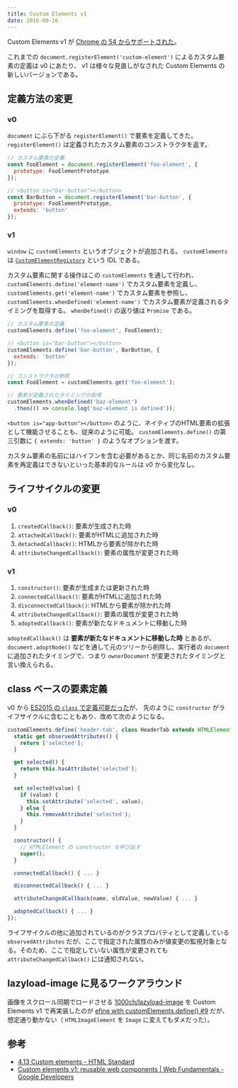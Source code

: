 ```yaml
---
title: Custom Elements v1
date: 2016-09-16
---
```


Custom Elements v1 が [Chrome の 54 からサポートされた](https://www.chromestatus.com/features/4696261944934400)。

これまでの `document.registerElement('custom-element')` によるカスタム要素の定義は v0 にあたり、 v1 は様々な見直しがなされた Custom Elements の新しいバージョンである。

## 定義方法の変更

### v0

`document` にぶら下がる `registerElement()` で要素を定義してきた。 `registerElement()` は定義されたカスタム要素のコンストラクタを返す。

```javascript
// カスタム要素の定義
const FooElement = document.registerElement('foo-element', {
  prototype: FooElementPrototype
});

// <button is="bar-button"></button>
const BarButton = document.registerElement('bar-button', {
  prototype: FooElementPrototype,
  extends: 'button'
});
```

### v1

`window` に `customElements` というオブジェクトが追加される。 `customElements` は [`CustomElementRegistory`](https://www.w3.org/TR/custom-elements/#dom-customelementregistry) という IDL である。

カスタム要素に関する操作はこの `customElements` を通して行われ、`customElements.define('element-name')` でカスタム要素を定義し、 `customElements.get('element-name')` でカスタム要素を参照し、 `customElements.whenDefined('element-name')` でカスタム要素が定義されるタイミングを取得する。 `whenDefined()` の返り値は `Promise` である。

```javascript
// カスタム要素の定義
customElements.define('foo-element', FooElement);

// <button is="bar-button"></button>
customElements.define('bar-button', BarButton, {
  extends: 'button'
});

// コンストラクタの参照
const FooElement = customElements.get('foo-element');

// 要素が定義されたタイミングの取得
customElements.whenDefined('baz-element')
  .then(() => console.log('baz-element is defined'));
```

`<button is="app-button"></button>` のように、ネイティブのHTML要素の拡張として機能させることも、従来のように可能。 `customElements.define()` の第三引数に `{ extends: 'button' }` のようなオプションを渡す。

カスタム要素の名前にはハイフンを含む必要があるとか、同じ名前のカスタム要素を再定義はできないといった基本的なルールは v0 から変化なし。

## ライフサイクルの変更

### v0

1. `createdCallback()`: 要素が生成された時
2. `attachedCallback()`: 要素がHTMLに追加された時
3. `detachedCallback()`: HTMLから要素が除かれた時
4. `attributeChangedCallback()`: 要素の属性が変更された時

### v1

1. `constructor()`: 要素が生成または更新された時
2. `connectedCallback()`: 要素がHTMLに追加された時
3. `disconnectedCallback()`: HTMLから要素が除かれた時
4. `attributeChangedCallback()`: 要素の属性が変更された時
5. `adoptedCallback()`: 要素が新たなドキュメントに移動した時

`adoptedCallback()` は **要素が新たなドキュメントに移動した時** とあるが、 `document.adoptNode()` などを通して元のツリーから削除し、実行者の `document` に追加されたタイミングで、つまり `ownerDocument` が変更されたタイミングと言い換えられる。

## class ベースの要素定義

v0 から [ES2015 の `class` で定義可能だった](/posts/2016/web-components-es2015-class/)が、 先のように `constructor` がライフサイクルに含むこともあり、改めて次のようになる。

```javascript
customElements.define('header-tab', class HeaderTab extends HTMLElement {
  static get observedAttributes() {
    return ['selected'];
  }

  get selected() {
    return this.hasAttribute('selected');
  }

  set selected(value) {
    if (value) {
      this.setAttribute('selected', value);
    } else {
      this.removeAttribute('selected');
    }
  }

  constructor() {
    // HTMLElement の constructor を呼び出す
    super();
  }

  connectedCallback() { ... }

  disconnectedCallback() { ... }

  attributeChangedCallback(name, oldValue, newValue) { ... }

  adoptedCallback() { ... }
});
```

ライフサイクルの他に追加されているのがクラスプロパティとして定義している `observedAttributes` だが、ここで指定された属性のみが値変更の監視対象となる。そのため、ここで指定していない属性が変更されても `attributeChangedCallback()` には通知されない。

## lazyload-image に見るワークアラウンド

画像をスクロール同期でロードさせる [1000ch/lazyload-image](https://github.com/1000ch/lazyload-image) を Custom Elements v1 で再実装したのが [efine with customElements.define() #9](https://github.com/1000ch/lazyload-image/pull/9/files?diff=split) だが、想定通り動かない（ `HTMLImageElement` を `Image` に変えてもダメだった）。

## 参考

- [4.13 Custom elements - HTML Standard](https://html.spec.whatwg.org/multipage/scripting.html#custom-elements)
- [Custom elements v1: reusable web components | Web Fundamentals - Google Developers](https://developers.google.com/web/fundamentals/primers/customelements/)
